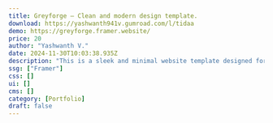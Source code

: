 ```yaml
---
title: Greyforge — Clean and modern design template.
download: https://yashwanth941v.gumroad.com/l/tidaa
demo: https://greyforge.framer.website/
price: 20
author: "Yashwanth V."
date: 2024-11-30T10:03:38.935Z
description: "This is a sleek and minimal website template designed for versatility. Perfect for showcasing your work or personal brand, this clean design ensures a seamless experience on any device. Elevate your online presence effortlessly with this professional solution."
ssg: ["Framer"]
css: []
ui: []
cms: []
category: [Portfolio]
draft: false
---
```

